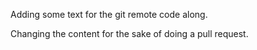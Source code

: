 Adding some text for the git remote code along. 

Changing the content for the sake of doing a pull request. 
